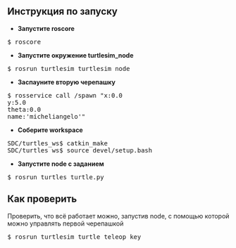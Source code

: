 ## Инструкция по запуску
* **Запустите roscore**
<pre>$ roscore</pre>
* **Запустите окружение turtlesim_node**
<pre>$ rosrun turtlesim turtlesim_node</pre>
* **Заспауните вторую черепашку**
<pre>$ rosservice call /spawn "x:0.0
y:5.0
theta:0.0
name:'micheliangelo'"
</pre>
* **Соберите workspace**
<pre>SDC/turtles_ws$ catkin_make
SDC/turtles_ws$ source devel/setup.bash</pre>
* **Запустите node с заданием**
<pre>$ rosrun turtles turtle.py</pre>

## Как проверить
Проверить, что всё работает можно, запустив node, с помощью которой можно управлять первой черепашкой
<pre>$ rosrun turtlesim turtle_teleop_key</pre>
